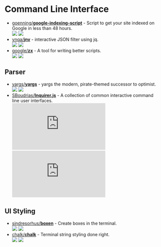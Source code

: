 # Command Line Interface

- [goenning/**google-indexing-script**](https://github.com/goenning/google-indexing-script) - Script to get your site indexed on Google in less than 48 hours.  
  ![](https://img.shields.io/github/stars/goenning/google-indexing-script?style=social&label=Star)
  ![](https://img.shields.io/github/last-commit/goenning/google-indexing-script?style=social&label=Update)
- [ynqa/**jnv**](https://github.com/ynqa/jnv) - interactive JSON filter using jq.  
  ![](https://img.shields.io/github/stars/ynqa/jnv?style=social&label=Star)
  ![](https://img.shields.io/github/last-commit/ynqa/jnv?style=social&label=Update)
- [google/**zx**](https://github.com/google/zx) - A tool for writing better scripts.  
  ![](https://img.shields.io/github/stars/google/zx?style=social&label=Star)
  ![](https://img.shields.io/github/last-commit/google/zx?style=social&label=Update)


## Parser

- [yargs/**yargs**](https://github.com/yargs/yargs) - yargs the modern, pirate-themed successor to optimist.  
  ![](https://img.shields.io/github/stars/yargs/yargs?style=social&label=Star)
  ![](https://img.shields.io/github/last-commit/yargs/yargs?style=social&label=Update)
- [SBoudrias/**Inquirer.js**](https://github.com/SBoudrias/Inquirer.js) - A collection of common interactive command line user interfaces.  
  ![](https://img.shields.io/github/stars/SBoudrias/Inquirer.js?style=social&label=Star)
  ![](https://img.shields.io/github/last-commit/SBoudrias/Inquirer.js?style=social&label=Update)


## UI Styling

- [sindresorhus/**boxen**](https://github.com/sindresorhus/boxen) - Create boxes in the terminal.  
  ![](https://img.shields.io/github/stars/sindresorhus/boxen?style=social&label=Star)
  ![](https://img.shields.io/github/last-commit/sindresorhus/boxen?style=social&label=Update)
- [chalk/**chalk**](https://github.com/chalk/chalk) - Terminal string styling done right.  
  ![](https://img.shields.io/github/stars/chalk/chalk?style=social&label=Star)
  ![](https://img.shields.io/github/last-commit/chalk/chalk?style=social&label=Update)

